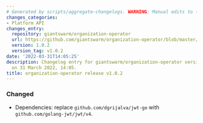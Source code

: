 ```yaml
---
# Generated by scripts/aggregate-changelogs. WARNING: Manual edits to this files will be overwritten.
changes_categories:
- Platform API
changes_entry:
  repository: giantswarm/organization-operator
  url: https://github.com/giantswarm/organization-operator/blob/master/CHANGELOG.md#102---2022-03-31
  version: 1.0.2
  version_tag: v1.0.2
date: '2022-03-31T14:05:25'
description: Changelog entry for giantswarm/organization-operator version 1.0.2, published
  on 31 March 2022, 14:05.
title: organization-operator release v1.0.2
---
```


### Changed
- Dependencies: replace `github.com/dgrijalva/jwt-go` with `github.com/golang-jwt/jwt/v4`.
